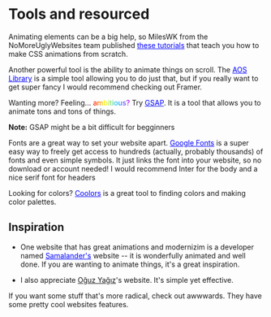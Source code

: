 <h1>
  Tools and resourced
</h1>
Animating elements can be a big help, so MilesWK from the NoMoreUglyWebsites team published <a style="color: blue;" href="https://support.glitch.com/t/css-animations-parts-1-3-navigation">these tutorials</a> that teach you how to make CSS animations from scratch.

Another powerful tool is the ability to animate things on scroll. The <a style="color: blue;" href="https://michalsnik.github.io/aos/">AOS Library</a> is a simple tool allowing you to do just that, but if you really want to get super fancy I would recommend checking out Framer.
    
Wanting more? Feeling... <b style="background: linear-gradient(90deg,
   rgba(255, 0, 0, 1) 0%,
   rgba(255, 255, 0, 1) 33%,
   rgba(0, 192, 255, 1) 66%,
   rgba(192, 0, 255, 1) 100%);color: transparent;-webkit-background-clip: text;-webkit-text-fill-color: transparent;font-weight: 500;">ambitious?</b> Try <a href="https://gsap.com/" style="color: blue;">GSAP</a>. It is a tool that allows you to animate tons and tons of things.

**Note:** GSAP might be a bit difficult for begginners

Fonts are a great way to set your website apart. <a style="color: blue;" href="https://fonts.google.com/">Google Fonts</a> is a super easy way to freely get access to hundreds (actually, probably thousands) of fonts and even simple symbols. It just links the font into your website, so no download or account needed! I would recommend Inter for the body and a nice serif font for headers
    
Looking for colors? <a href="https://coolors.co/" style="color: blue;">Coolors</a> is a great tool to finding colors and making color palettes.

## Inspiration
* One website that has great animations and modernizim is a developer named <a style="color: blue" href="https://www.samcheng.co/">Samalander's</a> website -- it is wonderfully animated and well done. If you are wanting to animate things, it's a great inspiration.

* I also appreciate [Oğuz Yağız](https://oguzyagiz.com/)'s website. It's simple yet effective.

If you want some stuff that's more radical, check out awwwards. They have some pretty cool websites features.